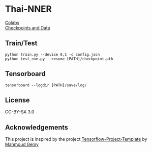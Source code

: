 # Thai-NNER

[Colabs](https://colab.research.google.com/drive/16m7Vx0ezLpPY2PQLlIMlbfmI9KBO5o7A?usp=sharing) <br>
[Checkpoints and Data](https://drive.google.com/drive/folders/1hQ3HYI3sBJqpeabUMSVGGMdTHalCEv-5?usp=sharing)

## Train/Test
```
python train.py --device 0,1 -c config.json
python test_nne.py --resume [PATH]/checkpoint.pth

```

## Tensorboard
```
tensorboard --logdir [PATH]/save/log/
```

## License
CC-BY-SA 3.0

## Acknowledgements
This project is inspired by the project [Tensorflow-Project-Template](https://github.com/MrGemy95/Tensorflow-Project-Template) by [Mahmoud Gemy](https://github.com/MrGemy95)
